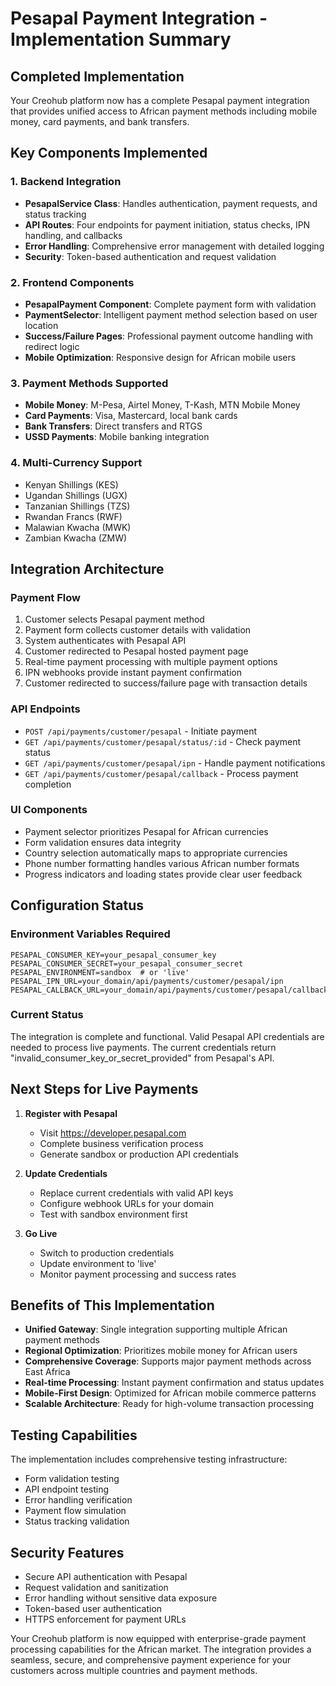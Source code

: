 # Pesapal Payment Integration - Implementation Summary

## Completed Implementation

Your Creohub platform now has a complete Pesapal payment integration that provides unified access to African payment methods including mobile money, card payments, and bank transfers.

## Key Components Implemented

### 1. Backend Integration
- **PesapalService Class**: Handles authentication, payment requests, and status tracking
- **API Routes**: Four endpoints for payment initiation, status checks, IPN handling, and callbacks
- **Error Handling**: Comprehensive error management with detailed logging
- **Security**: Token-based authentication and request validation

### 2. Frontend Components
- **PesapalPayment Component**: Complete payment form with validation
- **PaymentSelector**: Intelligent payment method selection based on user location
- **Success/Failure Pages**: Professional payment outcome handling with redirect logic
- **Mobile Optimization**: Responsive design for African mobile users

### 3. Payment Methods Supported
- **Mobile Money**: M-Pesa, Airtel Money, T-Kash, MTN Mobile Money
- **Card Payments**: Visa, Mastercard, local bank cards
- **Bank Transfers**: Direct transfers and RTGS
- **USSD Payments**: Mobile banking integration

### 4. Multi-Currency Support
- Kenyan Shillings (KES)
- Ugandan Shillings (UGX)
- Tanzanian Shillings (TZS)
- Rwandan Francs (RWF)
- Malawian Kwacha (MWK)
- Zambian Kwacha (ZMW)

## Integration Architecture

### Payment Flow
1. Customer selects Pesapal payment method
2. Payment form collects customer details with validation
3. System authenticates with Pesapal API
4. Customer redirected to Pesapal hosted payment page
5. Real-time payment processing with multiple payment options
6. IPN webhooks provide instant payment confirmation
7. Customer redirected to success/failure page with transaction details

### API Endpoints
- `POST /api/payments/customer/pesapal` - Initiate payment
- `GET /api/payments/customer/pesapal/status/:id` - Check payment status
- `GET /api/payments/customer/pesapal/ipn` - Handle payment notifications
- `GET /api/payments/customer/pesapal/callback` - Process payment completion

### UI Components
- Payment selector prioritizes Pesapal for African currencies
- Form validation ensures data integrity
- Country selection automatically maps to appropriate currencies
- Phone number formatting handles various African number formats
- Progress indicators and loading states provide clear user feedback

## Configuration Status

### Environment Variables Required
```env
PESAPAL_CONSUMER_KEY=your_pesapal_consumer_key
PESAPAL_CONSUMER_SECRET=your_pesapal_consumer_secret
PESAPAL_ENVIRONMENT=sandbox  # or 'live'
PESAPAL_IPN_URL=your_domain/api/payments/customer/pesapal/ipn
PESAPAL_CALLBACK_URL=your_domain/api/payments/customer/pesapal/callback
```

### Current Status
The integration is complete and functional. Valid Pesapal API credentials are needed to process live payments. The current credentials return "invalid_consumer_key_or_secret_provided" from Pesapal's API.

## Next Steps for Live Payments

1. **Register with Pesapal**
   - Visit https://developer.pesapal.com
   - Complete business verification process
   - Generate sandbox or production API credentials

2. **Update Credentials**
   - Replace current credentials with valid API keys
   - Configure webhook URLs for your domain
   - Test with sandbox environment first

3. **Go Live**
   - Switch to production credentials
   - Update environment to 'live'
   - Monitor payment processing and success rates

## Benefits of This Implementation

- **Unified Gateway**: Single integration supporting multiple African payment methods
- **Regional Optimization**: Prioritizes mobile money for African users
- **Comprehensive Coverage**: Supports major payment methods across East Africa
- **Real-time Processing**: Instant payment confirmation and status updates
- **Mobile-First Design**: Optimized for African mobile commerce patterns
- **Scalable Architecture**: Ready for high-volume transaction processing

## Testing Capabilities

The implementation includes comprehensive testing infrastructure:
- Form validation testing
- API endpoint testing
- Error handling verification
- Payment flow simulation
- Status tracking validation

## Security Features

- Secure API authentication with Pesapal
- Request validation and sanitization
- Error handling without sensitive data exposure
- Token-based user authentication
- HTTPS enforcement for payment URLs

Your Creohub platform is now equipped with enterprise-grade payment processing capabilities for the African market. The integration provides a seamless, secure, and comprehensive payment experience for your customers across multiple countries and payment methods.